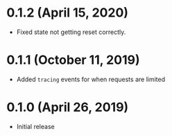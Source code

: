 # 0.1.2 (April 15, 2020)

- Fixed state not getting reset correctly.

# 0.1.1 (October 11, 2019)

- Added `tracing` events for when requests are limited

# 0.1.0 (April 26, 2019)

- Initial release
